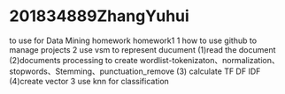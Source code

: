 # 201834889ZhangYuhui
to use for Data Mining homework
homework1
1 how to use github to manage projects
2 use vsm to represent ducument
(1)read the document
(2)documents processing to create wordlist-tokenizaton、normalization、stopwords、Stemming、punctuation_remove
(3) calculate TF DF IDF
(4)create vector
3 use knn for classification
